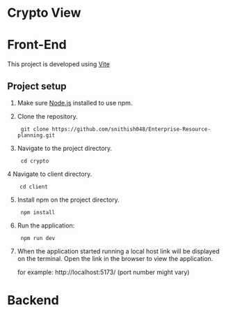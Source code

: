 # Crypto View

# Front-End

This project is developed using [Vite](https://vitejs.dev/guide/)

## Project setup

1. Make sure [Node.js](https://nodejs.org/en/download/package-manager) installed to use npm. 

2. Clone the repository.

        git clone https://github.com/snithish048/Enterprise-Resource-planning.git

3. Navigate to the project directory.

        cd crypto

4 Navigate to client directory.

        cd client

5. Install npm on the project directory.

        npm install 

6. Run the application:

        npm run dev

7. When the application started running a local host link will be displayed on the terminal.
  Open the link in the browser to view the application.

    for example:  http://localhost:5173/ (port number might vary)


# Backend
